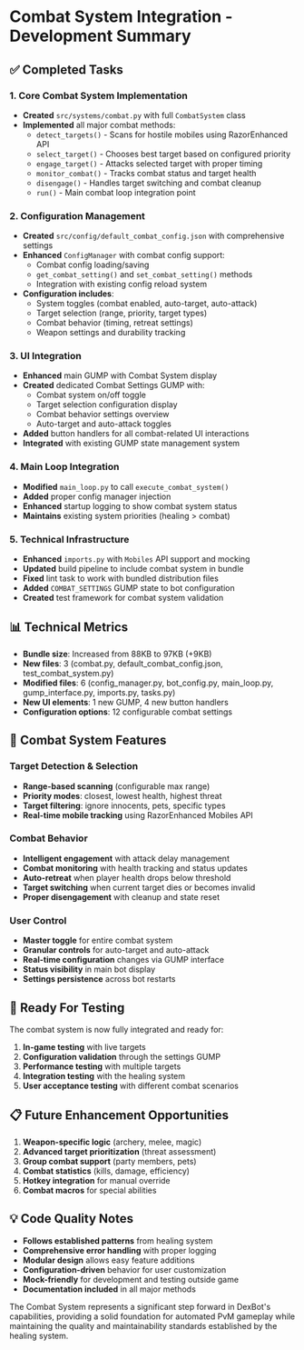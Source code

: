 # Combat System Integration - Development Summary

## ✅ Completed Tasks

### 1. Core Combat System Implementation
- **Created** `src/systems/combat.py` with full `CombatSystem` class
- **Implemented** all major combat methods:
  - `detect_targets()` - Scans for hostile mobiles using RazorEnhanced API
  - `select_target()` - Chooses best target based on configured priority
  - `engage_target()` - Attacks selected target with proper timing
  - `monitor_combat()` - Tracks combat status and target health
  - `disengage()` - Handles target switching and combat cleanup
  - `run()` - Main combat loop integration point

### 2. Configuration Management
- **Created** `src/config/default_combat_config.json` with comprehensive settings
- **Enhanced** `ConfigManager` with combat config support:
  - Combat config loading/saving
  - `get_combat_setting()` and `set_combat_setting()` methods
  - Integration with existing config reload system
- **Configuration includes**:
  - System toggles (combat enabled, auto-target, auto-attack)
  - Target selection (range, priority, target types)
  - Combat behavior (timing, retreat settings)
  - Weapon settings and durability tracking

### 3. UI Integration
- **Enhanced** main GUMP with Combat System display
- **Created** dedicated Combat Settings GUMP with:
  - Combat system on/off toggle
  - Target selection configuration display
  - Combat behavior settings overview
  - Auto-target and auto-attack toggles
- **Added** button handlers for all combat-related UI interactions
- **Integrated** with existing GUMP state management system

### 4. Main Loop Integration
- **Modified** `main_loop.py` to call `execute_combat_system()`
- **Added** proper config manager injection
- **Enhanced** startup logging to show combat system status
- **Maintains** existing system priorities (healing > combat)

### 5. Technical Infrastructure
- **Enhanced** `imports.py` with `Mobiles` API support and mocking
- **Updated** build pipeline to include combat system in bundle
- **Fixed** lint task to work with bundled distribution files
- **Added** `COMBAT_SETTINGS` GUMP state to bot configuration
- **Created** test framework for combat system validation

## 📊 Technical Metrics
- **Bundle size**: Increased from 88KB to 97KB (+9KB)
- **New files**: 3 (combat.py, default_combat_config.json, test_combat_system.py)
- **Modified files**: 6 (config_manager.py, bot_config.py, main_loop.py, gump_interface.py, imports.py, tasks.py)
- **New UI elements**: 1 new GUMP, 4 new button handlers
- **Configuration options**: 12 configurable combat settings

## 🎯 Combat System Features

### Target Detection & Selection
- **Range-based scanning** (configurable max range)
- **Priority modes**: closest, lowest health, highest threat
- **Target filtering**: ignore innocents, pets, specific types
- **Real-time mobile tracking** using RazorEnhanced Mobiles API

### Combat Behavior
- **Intelligent engagement** with attack delay management
- **Combat monitoring** with health tracking and status updates
- **Auto-retreat** when player health drops below threshold
- **Target switching** when current target dies or becomes invalid
- **Proper disengagement** with cleanup and state reset

### User Control
- **Master toggle** for entire combat system
- **Granular controls** for auto-target and auto-attack
- **Real-time configuration** changes via GUMP interface
- **Status visibility** in main bot display
- **Settings persistence** across bot restarts

## 🚀 Ready For Testing
The combat system is now fully integrated and ready for:
1. **In-game testing** with live targets
2. **Configuration validation** through the settings GUMP
3. **Performance testing** with multiple targets
4. **Integration testing** with the healing system
5. **User acceptance testing** with different combat scenarios

## 📋 Future Enhancement Opportunities
1. **Weapon-specific logic** (archery, melee, magic)
2. **Advanced target prioritization** (threat assessment)
3. **Group combat support** (party members, pets)
4. **Combat statistics** (kills, damage, efficiency)
5. **Hotkey integration** for manual override
6. **Combat macros** for special abilities

## 💡 Code Quality Notes
- **Follows established patterns** from healing system
- **Comprehensive error handling** with proper logging
- **Modular design** allows easy feature additions
- **Configuration-driven** behavior for user customization
- **Mock-friendly** for development and testing outside game
- **Documentation included** in all major methods

The Combat System represents a significant step forward in DexBot's capabilities, providing a solid foundation for automated PvM gameplay while maintaining the quality and maintainability standards established by the healing system.
